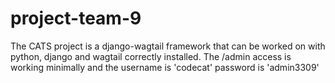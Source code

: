 # project-team-9

The CATS project is a django-wagtail framework that can be worked on with python, django and wagtail correctly installed.
The /admin access is working minimally and the username is 'codecat' password is 'admin3309'
